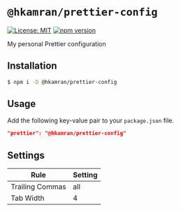 # `@hkamran/prettier-config`

[![License: MIT](https://img.shields.io/badge/License-MIT-green.svg)](../../LICENSE.md) [![npm version](https://badge.fury.io/js/%40hkamran%2Fprettier-config.svg)](https://badge.fury.io/js/%40hkamran%2Fprettier-config.svg)

My personal Prettier configuration

## Installation

```bash
$ npm i -D @hkamran/prettier-config
```

## Usage

Add the following key-value pair to your `package.json` file.

```json
"prettier": "@hkamran/prettier-config"
```

## Settings

| Rule            | Setting |
| --------------- | ------- |
| Trailing Commas | all     |
| Tab Width       | 4       |
